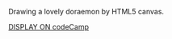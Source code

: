 Drawing a lovely doraemon by HTML5 canvas.

[DISPLAY ON codeCamp](https://codepen.io/shirley5li/full/BJPvRL/)